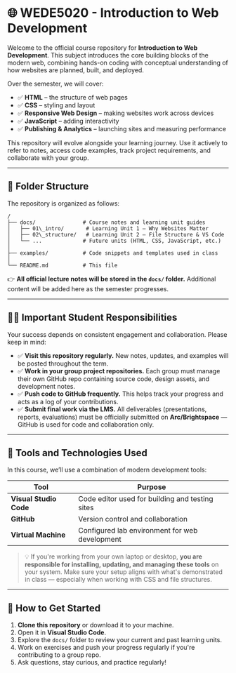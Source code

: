 # 🌐 WEDE5020 - Introduction to Web Development 

Welcome to the official course repository for **Introduction to Web Development**. This subject introduces the core building blocks of the modern web, combining hands-on coding with conceptual understanding of how websites are planned, built, and deployed.

Over the semester, we will cover:

- ✅ **HTML** – the structure of web pages  
- ✅ **CSS** – styling and layout  
- ✅ **Responsive Web Design** – making websites work across devices  
- ✅ **JavaScript** – adding interactivity  
- ✅ **Publishing & Analytics** – launching sites and measuring performance  

This repository will evolve alongside your learning journey. Use it actively to refer to notes, access code examples, track project requirements, and collaborate with your group.

---

## 📁 Folder Structure

The repository is organized as follows:

```
/
├── docs/               # Course notes and learning unit guides
│   ├── 01\_intro/       # Learning Unit 1 – Why Websites Matter
│   ├── 02\_structure/   # Learning Unit 2 – File Structure & VS Code
│   └── ...             # Future units (HTML, CSS, JavaScript, etc.)
│
├── examples/           # Code snippets and templates used in class
│
└── README.md           # This file

```

👉 **All official lecture notes will be stored in the `docs/` folder.** Additional content will be added here as the semester progresses.

---

## 🙋‍♀️ Important Student Responsibilities

Your success depends on consistent engagement and collaboration. Please keep in mind:

- ✅ **Visit this repository regularly.** New notes, updates, and examples will be posted throughout the term.
- ✅ **Work in your group project repositories.** Each group must manage their own GitHub repo containing source code, design assets, and development notes.
- ✅ **Push code to GitHub frequently.** This helps track your progress and acts as a log of your contributions.
- ✅ **Submit final work via the LMS.** All deliverables (presentations, reports, evaluations) must be officially submitted on **Arc/Brightspace** — GitHub is used for code and collaboration only.

---

## 🧰 Tools and Technologies Used

In this course, we’ll use a combination of modern development tools:

| Tool                    | Purpose                                        |
|-------------------------|------------------------------------------------|
| **Visual Studio Code**  | Code editor used for building and testing sites |
| **GitHub**              | Version control and collaboration               |
| **Virtual Machine**     | Configured lab environment for web development  |

> 💡 If you're working from your own laptop or desktop, **you are responsible for installing, updating, and managing these tools** on your system. Make sure your setup aligns with what's demonstrated in class — especially when working with CSS and file structures.

---

## 🚀 How to Get Started

1. **Clone this repository** or download it to your machine.
2. Open it in **Visual Studio Code**.
3. Explore the `docs/` folder to review your current and past learning units.
4. Work on exercises and push your progress regularly if you're contributing to a group repo.
5. Ask questions, stay curious, and practice regularly!

